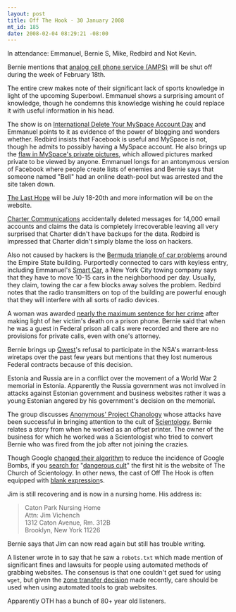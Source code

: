 ```yaml
--- 
layout: post
title: Off The Hook - 30 January 2008
mt_id: 185
date: 2008-02-04 08:29:21 -08:00
---
```

In attendance: Emmanuel, Bernie S, Mike, Redbird and Not Kevin.

Bernie mentions that [analog cell phone service (AMPS)](http://en.wikipedia.org/wiki/Advanced_Mobile_Phone_System) will be shut off during the week of February 18th.

The entire crew makes note of their significant lack of sports knowledge in light of the upcoming Superbowl.  Emmanuel shows a surprising amount of knowledge, though he condemns this knowledge wishing he could replace it with useful information in his head.

The show is on [International Delete Your MySpace Account Day](http://bloggasm.com/january-30th-is-international-delete-your-myspace-account-day) and Emmanuel points to it as evidence of the power of blogging and wonders whether.  Redbird insists that Facebook is useful and MySpace is not, though he admits to possibly having a MySpace account.  He also brings up the [flaw in MySpace's private pictures](http://www.wired.com/politics/security/news/2008/01/myspace_torrent), which allowed pictures marked private to be viewed by anyone.  Emmanuel longs for an antonymous version of Facebook where people create lists of enemies and Bernie says that someone named "Bell" had an online death-pool but was arrested and the site taken down.

[The Last Hope](http://www.hope.net) will be July 18-20th and more information will be on the website.

[Charter Communications](http://www.charter.com/Visitors/Home.aspx) accidentally deleted messages for 14,000 email accounts and claims the data is completely irrecoverable leaving all very surprised that Charter didn't have backups for the data.  Redbird is impressed that Charter didn't simply blame the loss on hackers.

Also not caused by hackers is the [Bermuda triangle of car problems](http://www.nydailynews.com/news/2008/01/27/2008-01-27_empire_state_building_car_zap_mystery.html) around the Empire State building.  Purportedly connected to cars with keyless entry, including Emmanuel's [Smart Car](http://en.wikipedia.org/wiki/Smart_(automobile)), a New York City towing company says that they have to move 10-15 cars in the neighborhood per day.  Usually, they claim, towing the car a few blocks away solves the problem.  Redbird notes that the radio transmitters on top of the building are powerful enough that they will interfere with all sorts of radio devices.

A woman was awarded [nearly the maximum sentence for her crime](http://www.iht.com/articles/2008/01/24/america/24sentence.php) after making light of her victim's death on a prison phone.  Bernie said that when he was a guest in Federal prison all calls were recorded and there are no provisions for private calls, even with one's attorney.

Bernie brings up [Qwest](http://www.qwest.com)'s refusal to participate in the NSA's warrant-less wiretaps over the past few years but mentions that they lost numerous Federal contracts because of this decision.

Estonia and Russia are in a conflict over the movement of a World War 2 memorial in Estonia.  Apparently the Russia government was not involved in attacks against Estonian government and business websites rather it was a young Estonian angered by his government's decision on the memorial.

The group discusses [Anonymous' Project Chanology](www.partyvan.info/index.php/Project_Chanology) whose attacks have been successful in bringing attention to the cult of [Scientology](http://xenu.net).  Bernie relates a story from when he worked as an offset printer.  The owner of the business for which he worked was a Scientologist who tried to convert Bernie who was fired from the job after not joining the crazies.

Though Google [changed their algorithm](http://searchengineland.com/070125-230048.php) to reduce the incidence of Google Bombs, if you [search for](http://www.google.com/search?hl=en&q=dangerous+cult&btnG=Search) "[dangerous cult](http://www.scientology.org)" the first hit is the website of The Church of Scientology.  In other news, the cast of Off The Hook is often equipped with [blank expression](http://www.2600.com/offthehook)s.

Jim is still recovering and is now in a nursing home.  His address is:
<blockquote>
Caton Park Nursing Home<br />
Attn: Jim Vichench<br />
1312 Caton Avenue, Rm. 312B<br />
Brooklyn, New York 11226<br />
</blockquote>
Bernie says that Jim can now read again but still has trouble writing.

A listener wrote in to say that he saw a `robots.txt` which made mention of significant fines and lawsuits for people using automated methods of grabbing websites.  The consensus is that one couldn't get sued for using `wget`, but given the [zone transfer decision](www.circleid.com/posts/811611_david_ritz_court_spam/) made recently, care should be used when using automated tools to grab websites.

Apparently OTH has a bunch of 80+ year old listeners.
